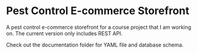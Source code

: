 # Pest Control E-commerce Storefront
A pest control e-commerce storefront for a course project that I am working on. The current version only includes REST API.

Check out the documentation folder for YAML file and database schema.
